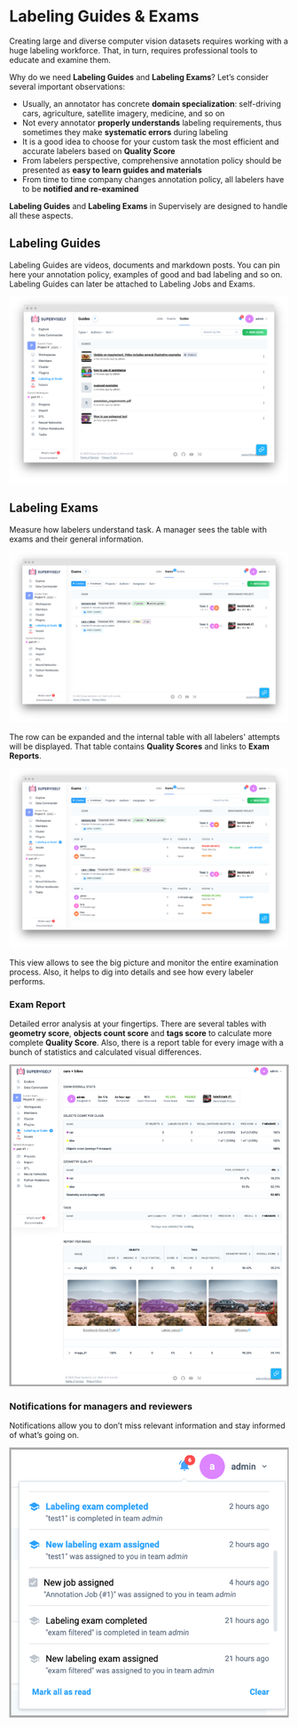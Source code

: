 # Labeling Guides & Exams

Creating large and diverse computer vision datasets requires working with a huge labeling workforce. That, in turn, requires professional tools to educate and examine them.

Why do we need **Labeling Guides** and **Labeling Exams**? Let’s consider several important observations:

- Usually, an annotator has concrete **domain specialization**: self-driving cars, agriculture, satellite imagery, medicine, and so on
- Not every annotator **properly understands** labeling requirements, thus sometimes they make **systematic errors** during labeling
- It is a good idea to choose for your custom task the most efficient and accurate labelers based on **Quality Score**
- From labelers perspective, comprehensive annotation policy should be presented as **easy to learn guides and materials**
- From time to time company changes annotation policy, all labelers have to be **notified and re-examined**

**Labeling Guides** and **Labeling Exams** in Supervisely are designed to handle all these aspects.

## Labeling Guides

Labeling Guides are videos, documents and markdown posts. You can pin here your annotation policy, examples of good and bad labeling and so on. Labeling Guides can later be attached to Labeling Jobs and Exams.

![](guides.png)


## Labeling Exams

Measure how labelers understand task. A manager sees the table with exams and their general information.

![](1_-uUIRN7qnlR2p5ueytmjQA.png)

The row can be expanded and the internal table with all labelers' attempts will be displayed. That table contains **Quality Scores** and links to **Exam Reports**.

![](1_q4GL28kGFIttvQNSj7jxRA.png)

This view allows to see the big picture and monitor the entire examination process. Also, it helps to dig into details and see how every labeler performs.

### Exam Report

Detailed error analysis at your fingertips. There are several tables with **geometry score**, **objects count score** and **tags score** to calculate more complete **Quality Score**. Also, there is a report table for every image with a bunch of statistics and calculated visual differences.

![](1_vGO5UbhrGzmkg42RB9lEzQ.png)

### Notifications for managers and reviewers

Notifications allow you to don’t miss relevant information and stay informed of what’s going on.

![](1_xBxNWaCoET2rz9WCafvbQg.png)
